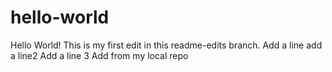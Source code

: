 # hello-world
Hello World!
This is my first edit in this readme-edits branch.
Add a line
add a line2
Add a line 3
Add from my local repo
